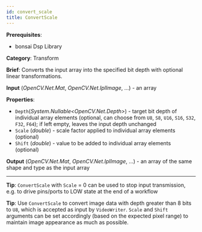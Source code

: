 ```yaml
---
id: convert_scale
title: ConvertScale
---
```


**Prerequisites**:
-   bonsai Dsp Library

**Category**: Transform

**Brief**: Converts the input array into the specified bit depth with optional linear transformations.

**Input** (*OpenCV.Net.Mat*, *OpenCV.Net.IplImage*, ...) - an array

**Properties**:
- `Depth`(*System.Nullable&lt;OpenCV.Net.Depth&gt;*) - target bit depth of individual array elements (optional, can choose from `U8`, `S8`, `U16`, `S16`, `S32`, `F32`, `F64`); if left empty, leaves the input depth unchanged
- `Scale` (*double*) - scale factor applied to individual array elements (optional)
- `Shift` (*double*) - value to be added to individual array elements (optional)

**Output** (*OpenCV.Net.Mat*, *OpenCV.Net.IplImage*, ...) - an array of the same shape and type as the input array

---

**Tip**: `ConvertScale` with `Scale` = 0 can be used to stop input transmission, e.g. to drive pins/ports to LOW state at the end of a workflow 

**Tip**: Use `ConvertScale` to convert image data with depth greater than 8 bits to `U8`, which is accepted as input by `VideoWriter`. `Scale` and `Shift` arguments can be set accordingly (based on the expected pixel range) to maintain image appearance as much as possible.
